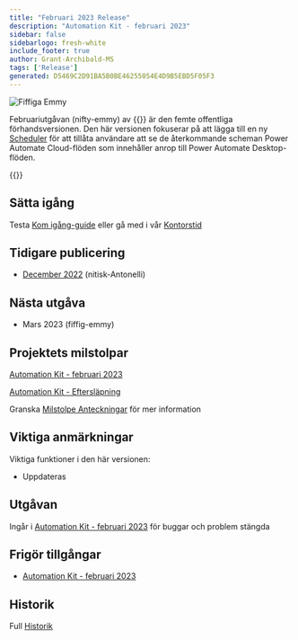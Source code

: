 ```yaml
---
title: "Februari 2023 Release"
description: "Automation Kit - februari 2023"
sidebar: false
sidebarlogo: fresh-white
include_footer: true
author: Grant-Archibald-MS
tags: ['Release']
generated: D5469C2D91BA5B0BE46255054E4D9B5EBD5F05F3
---
```


![Fiffiga Emmy](/images/nifty-emmy.png)

Februariutgåvan (nifty-emmy) av {{<product-name>}} är den femte offentliga förhandsversionen. Den här versionen fokuserar på att lägga till en ny [Scheduler](/sv/features/scheduler) för att tillåta användare att se de återkommande scheman Power Automate Cloud-flöden som innehåller anrop till Power Automate Desktop-flöden.

{{<questions name="/content/sv/releases/february-2023.json" completed="Tack för att du ger feedback" showNavigationButtons="false" locale="sv">}}

## Sätta igång

Testa [Kom igång-guide](/sv/get-started) eller gå med i vår [Kontorstid](/sv/office-hours)

## Tidigare publicering

- [December 2022](/sv/releases/december-2022) (nitisk-Antonelli)

## Nästa utgåva

- Mars 2023 (fiffig-emmy)

## Projektets milstolpar

[Automation Kit - februari 2023](https://github.com/orgs/microsoft/projects/486/views/9)

[Automation Kit - Eftersläpning](https://github.com/orgs/microsoft/projects/486/views/1)

Granska [Milstolpe Anteckningar](/sv/releases/milestones) för mer information

## Viktiga anmärkningar

Viktiga funktioner i den här versionen:

- Uppdateras

## Utgåvan

Ingår i [Automation Kit - februari 2023](https://github.com/microsoft/powercat-automation-kit/releases/tag/AutomationKit-February2023) för buggar och problem stängda

## Frigör tillgångar

- [Automation Kit - februari 2023](https://github.com/microsoft/powercat-automation-kit/releases/tag/AutomationKit-February2023)

## Historik

Full [Historik](/sv/releases)

